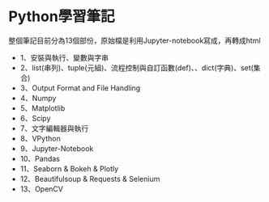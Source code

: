 # Python學習筆記

整個筆記目前分為13個部份，原始檔是利用Jupyter-notebook寫成，再轉成html

- 1、安裝與執行、變數與字串
- 2、list(串列)、tuple(元組)、流程控制與自訂函數(def)、、dict(字典)、set(集合)
- 3、Output Format and File Handling
- 4、Numpy
- 5、Matplotlib
- 6、Scipy
- 7、文字編輯器與執行
- 8、VPython
- 9、Jupyter-Notebook
- 10、Pandas
- 11、Seaborn & Bokeh & Plotly
- 12、Beautifulsoup & Requests & Selenium
- 13、OpenCV
